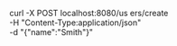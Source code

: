 curl -X POST localhost:8080/us
ers/create \
    -H "Content-Type:application/json" \
    -d "{\"name\":\"Smith\"}"